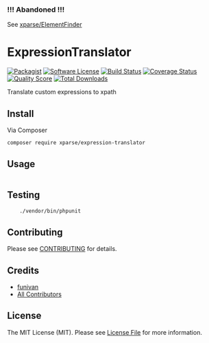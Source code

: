 ### !!! Abandoned !!!
See [xparse/ElementFinder](https://github.com/xparse/ElementFinder/)

# ExpressionTranslator

[![Packagist](https://img.shields.io/packagist/v/xparse/expression-translator.svg)](https://packagist.org/packages/xparse/expression-translator)
[![Software License](https://img.shields.io/badge/license-MIT-brightgreen.svg?style=flat-square)](LICENSE.md)
[![Build Status](https://img.shields.io/travis/xparse/ExpressionTranslator/master.svg?style=flat-square)](https://travis-ci.org/xparse/ExpressionTranslator)
[![Coverage Status](https://img.shields.io/scrutinizer/coverage/g/xparse/ExpressionTranslator.svg?style=flat-square)](https://scrutinizer-ci.com/g/xparse/ExpressionTranslator/code-structure)
[![Quality Score](https://img.shields.io/scrutinizer/g/xparse/ExpressionTranslator.svg?style=flat-square)](https://scrutinizer-ci.com/g/xparse/ExpressionTranslator)
[![Total Downloads](https://img.shields.io/packagist/dt/xparse/expression-translator.svg?style=flat-square)](https://packagist.org/packages/xparse/expression-translator)

Translate custom expressions to xpath

## Install

Via Composer

``` bash
composer require xparse/expression-translator
```

## Usage

``` php

```

## Testing

``` bash
    ./vendor/bin/phpunit
```

## Contributing

Please see [CONTRIBUTING](https://github.com/xparse/ExpressionTranslator/blob/master/CONTRIBUTING.md) for details.

## Credits

- [funivan](https://github.com/funivan)
- [All Contributors](https://github.com/xparse/ExpressionTranslator/contributors)

## License

The MIT License (MIT). Please see [License File](LICENSE.md) for more information.
